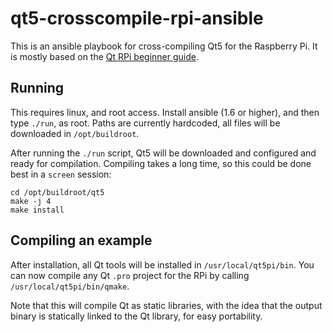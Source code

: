 # qt5-crosscompile-rpi-ansible

This is an ansible playbook for cross-compiling Qt5 for the Raspberry Pi. It is mostly based on the [Qt RPi beginner guide](https://wiki.qt.io/RaspberryPi_Beginners_Guide).

## Running

This requires linux, and root access. Install ansible (1.6 or higher), and then type `./run`, as root. Paths are currently hardcoded, all files will be downloaded in `/opt/buildroot`.

After running the `./run` script, Qt5 will be downloaded and configured and ready for compilation.
Compiling takes a long time, so this could be done best in a `screen` session:

    cd /opt/buildroot/qt5
    make -j 4
    make install
    
## Compiling an example

After installation, all Qt tools will be installed in `/usr/local/qt5pi/bin`. You can now compile any Qt `.pro` project for the RPi by calling `/usr/local/qt5pi/bin/qmake`.

Note that this will compile Qt as static libraries, with the idea that the output binary is statically linked to the Qt library, for easy portability.

    
